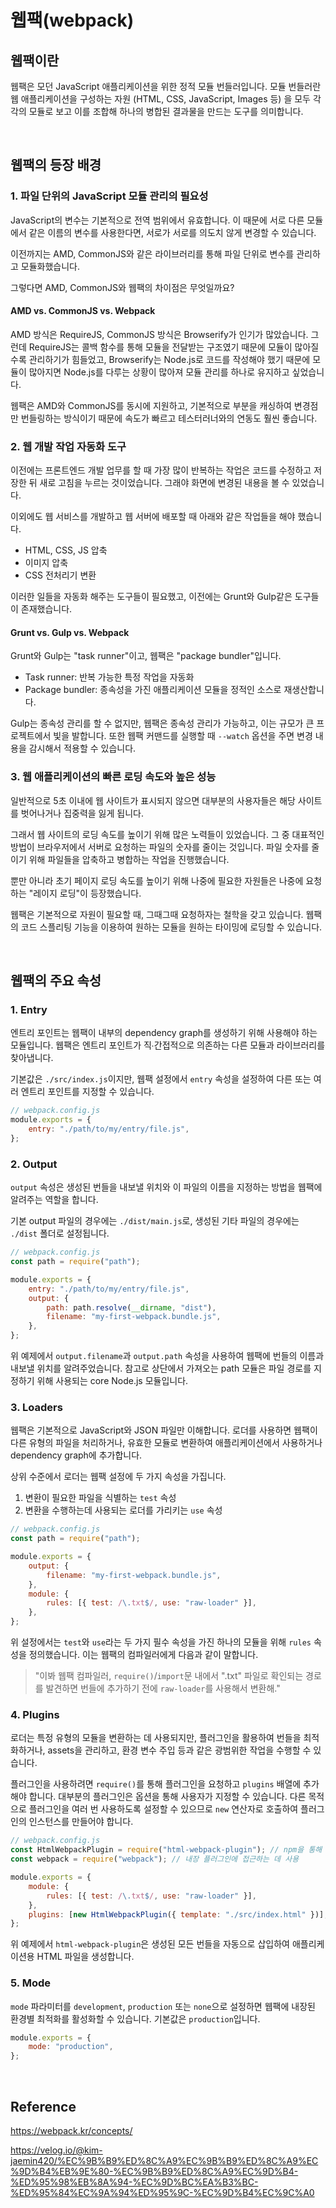 # 웹팩(webpack)

## 웹팩이란

웹팩은 모던 JavaScript 애플리케이션을 위한 정적 모듈 번들러입니다. 모듈 번들러란 웹 애플리케이션을 구성하는 자원 (HTML, CSS, JavaScript, Images 등) 을 모두 각각의 모듈로 보고 이를 조합해 하나의 병합된 결과물을 만드는 도구를 의미합니다.

<br>

## 웹팩의 등장 배경

### 1. 파일 단위의 JavaScript 모듈 관리의 필요성

JavaScript의 변수는 기본적으로 전역 범위에서 유효합니다. 이 때문에 서로 다른 모듈에서 같은 이름의 변수를 사용한다면, 서로가 서로를 의도치 않게 변경할 수 있습니다.

이전까지는 AMD, CommonJS와 같은 라이브러리를 통해 파일 단위로 변수를 관리하고 모듈화했습니다.

그렇다면 AMD, CommonJS와 웹팩의 차이점은 무엇일까요?

#### AMD vs. CommonJS vs. Webpack

AMD 방식은 RequireJS, CommonJS 방식은 Browserify가 인기가 많았습니다. 그런데 RequireJS는 콜백 함수를 통해 모듈을 전달받는 구조였기 때문에 모듈이 많아질수록 관리하기가 힘들었고, Browserify는 Node.js로 코드를 작성해야 했기 때문에 모듈이 많아지면 Node.js를 다루는 상황이 많아져 모듈 관리를 하나로 유지하고 싶었습니다.

웹팩은 AMD와 CommonJS를 동시에 지원하고, 기본적으로 부분을 캐싱하여 변경점만 번들링하는 방식이기 때문에 속도가 빠르고 테스터러너와의 연동도 훨씬 좋습니다.

### 2. 웹 개발 작업 자동화 도구

이전에는 프론트엔드 개발 업무를 할 때 가장 많이 반복하는 작업은 코드를 수정하고 저장한 뒤 새로 고침을 누르는 것이었습니다. 그래야 화면에 변경된 내용을 볼 수 있었습니다.

이외에도 웹 서비스를 개발하고 웹 서버에 배포할 때 아래와 같은 작업들을 해야 했습니다.

-   HTML, CSS, JS 압축
-   이미지 압축
-   CSS 전처리기 변환

이러한 일들을 자동화 해주는 도구들이 필요했고, 이전에는 Grunt와 Gulp같은 도구들이 존재했습니다.

#### Grunt vs. Gulp vs. Webpack

Grunt와 Gulp는 "task runner"이고, 웹팩은 "package bundler"입니다.

-   Task runner: 반복 가능한 특정 작업을 자동화
-   Package bundler: 종속성을 가진 애플리케이션 모듈을 정적인 소스로 재생산합니다.

Gulp는 종속성 관리를 할 수 없지만, 웹팩은 종속성 관리가 가능하고, 이는 규모가 큰 프로젝트에서 빛을 발합니다. 또한 웹팩 커맨드를 실행할 때 `--watch` 옵션을 주면 변경 내용을 감시해서 적용할 수 있습니다.

### 3. 웹 애플리케이션의 빠른 로딩 속도와 높은 성능

일반적으로 5초 이내에 웹 사이트가 표시되지 않으면 대부분의 사용자들은 해당 사이트를 벗어나거나 집중력을 잃게 됩니다.

그래서 웹 사이트의 로딩 속도를 높이기 위해 많은 노력들이 있었습니다. 그 중 대표적인 방법이 브라우저에서 서버로 요청하는 파일의 숫자를 줄이는 것입니다. 파일 숫자를 줄이기 위해 파일들을 압축하고 병합하는 작업을 진행했습니다.

뿐만 아니라 초기 페이지 로딩 속도를 높이기 위해 나중에 필요한 자원들은 나중에 요청하는 "레이지 로딩"이 등장했습니다.

웹팩은 기본적으로 자원이 필요할 때, 그때그때 요청하자는 철학을 갖고 있습니다. 웹팩의 코드 스플리팅 기능을 이용하여 원하는 모듈을 원하는 타이밍에 로딩할 수 있습니다.

<br>

## 웹팩의 주요 속성

### 1. Entry

엔트리 포인트는 웹팩이 내부의 dependency graph를 생성하기 위해 사용해야 하는 모듈입니다. 웹팩은 엔트리 포인트가 직∙간접적으로 의존하는 다른 모듈과 라이브러리를 찾아냅니다.

기본값은 `./src/index.js`이지만, 웹팩 설정에서 `entry` 속성을 설정하여 다른 또는 여러 엔트리 포인트를 지정할 수 있습니다.

```javascript
// webpack.config.js
module.exports = {
    entry: "./path/to/my/entry/file.js",
};
```

### 2. Output

`output` 속성은 생성된 번들을 내보낼 위치와 이 파일의 이름을 지정하는 방법을 웹팩에 알려주는 역할을 합니다.

기본 output 파일의 경우에는 `./dist/main.js`로, 생성된 기타 파일의 경우에는 `./dist` 폴더로 설정됩니다.

```javascript
// webpack.config.js
const path = require("path");

module.exports = {
    entry: "./path/to/my/entry/file.js",
    output: {
        path: path.resolve(__dirname, "dist"),
        filename: "my-first-webpack.bundle.js",
    },
};
```

위 예제에서 `output.filename`과 `output.path` 속성을 사용하여 웹팩에 번들의 이름과 내보낼 위치를 알려주었습니다. 참고로 상단에서 가져오는 path 모듈은 파일 경로를 지정하기 위해 사용되는 core Node.js 모듈입니다.

### 3. Loaders

웹팩은 기본적으로 JavaScript와 JSON 파일만 이해합니다. 로더를 사용하면 웹팩이 다른 유형의 파일을 처리하거나, 유효한 모듈로 변환하여 애플리케이션에서 사용하거나 dependency graph에 추가합니다.

상위 수준에서 로더는 웹팩 설정에 두 가지 속성을 가집니다.

1. 변환이 필요한 파일을 식별하는 `test` 속성
2. 변환을 수행하는데 사용되는 로더를 가리키는 `use` 속성

```javascript
// webpack.config.js
const path = require("path");

module.exports = {
    output: {
        filename: "my-first-webpack.bundle.js",
    },
    module: {
        rules: [{ test: /\.txt$/, use: "raw-loader" }],
    },
};
```

위 설정에서는 `test`와 `use`라는 두 가지 필수 속성을 가진 하나의 모듈을 위해 `rules` 속성을 정의했습니다. 이는 웹팩의 컴파일러에게 다음과 같이 말합니다.

> "이봐 웹팩 컴파일러, `require()`/`import`문 내에서 ".txt" 파일로 확인되는 경로를 발견하면 번들에 추가하기 전에 `raw-loader`를 사용해서 변환해."

### 4. Plugins

로더는 특정 유형의 모듈을 변환하는 데 사용되지만, 플러그인을 활용하여 번들을 최적화하거나, assets을 관리하고, 환경 변수 주입 등과 같은 광범위한 작업을 수행할 수 있습니다.

플러그인을 사용하려면 `require()`를 통해 플러그인을 요청하고 `plugins` 배열에 추가해야 합니다. 대부분의 플러그인은 옵션을 통해 사용자가 지정할 수 있습니다. 다른 목적으로 플러그인을 여러 번 사용하도록 설정할 수 있으므로 `new` 연산자로 호출하여 플러그인의 인스턴스를 만들어야 합니다.

```javascript
// webpack.config.js
const HtmlWebpackPlugin = require("html-webpack-plugin"); // npm을 통해 설치
const webpack = require("webpack"); // 내장 플러그인에 접근하는 데 사용

module.exports = {
    module: {
        rules: [{ test: /\.txt$/, use: "raw-loader" }],
    },
    plugins: [new HtmlWebpackPlugin({ template: "./src/index.html" })],
};
```

위 예제에서 `html-webpack-plugin`은 생성된 모든 번들을 자동으로 삽입하여 애플리케이션용 HTML 파일을 생성합니다.

### 5. Mode

`mode` 파라미터를 `development`, `production` 또는 `none`으로 설정하면 웹팩에 내장된 환경별 최적화를 활성화할 수 있습니다. 기본값은 `production`입니다.

```javascript
module.exports = {
    mode: "production",
};
```

<br>

## Reference

https://webpack.kr/concepts/

https://velog.io/@kim-jaemin420/%EC%9B%B9%ED%8C%A9%EC%9B%B9%ED%8C%A9%EC%9D%B4%EB%9E%80-%EC%9B%B9%ED%8C%A9%EC%9D%B4-%ED%95%98%EB%8A%94-%EC%9D%BC%EA%B3%BC-%ED%95%84%EC%9A%94%ED%95%9C-%EC%9D%B4%EC%9C%A0
